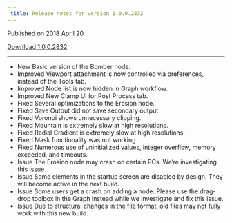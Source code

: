 ```yaml
---
 title: Release notes for version 1.0.0.2832
---
```


Published on 2018 April 20

[Download 1.0.0.2832]()

***

<ul class="changelog">
<li class="new"><span>New</span>  Basic version of the Bomber node.</li>
<li class="improved"><span>Improved</span>  Viewport attachment is now controlled via preferences, instead of the Tools tab.</li>
<li class="improved"><span>Improved</span>  Node list is now hidden in Graph workflow.</li>
<li class="improved"><span>Improved</span>  New Clamp UI for Post Process tab.</li>
<li class="fixed"><span>Fixed</span>  Several optimizations to the Erosion node.</li>
<li class="fixed"><span>Fixed</span>  Save Output did not save secondary output.</li>
<li class="fixed"><span>Fixed</span>  Voronoi shows unnecessary clipping.</li>
<li class="fixed"><span>Fixed</span>  Mountain is extremely slow at high resolutions.</li>
<li class="fixed"><span>Fixed</span>  Radial Gradient is extremely slow at high resolutions.</li>
<li class="fixed"><span>Fixed</span>  Mask functionality was not working.</li>
<li class="fixed"><span>Fixed</span>  Numerous use of uninitialized values, integer overflow, memory exceeded, and timeouts.</li>
<li class="issue"><span>Issue</span>  The Erosion node may crash on certain PCs. We’re investigating this issue.</li>
<li class="issue"><span>Issue</span>  Some elements in the startup screen are disabled by design. They will become active in the next build.</li>
<li class="issue"><span>Issue</span>  Some users get a crash on adding a node. Please use the drag-drop toolbox in the Graph instead while we investigate and fix this issue.</li>
<li class="issue"><span>Issue</span>  Due to structural changes in the file format, old files may not fully work with this new build.</li>
</ul>
